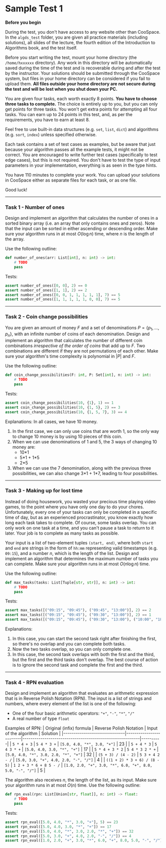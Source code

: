 # Sample Test 1

**Before you begin**

During the test, you don't have access to any website other than CooSpace. In the `algds_test` folder, you are given all practice materials (including solutions), all slides of the lecture, the fourth edition of the Introduction to Algorithms book, and the test itself.

Before you start writing the test, mount your home directory (the `/home/hxxxxxx` directory). Any work in this directory will be automatically saved during the time of the test and is recoverable during and after the test by the instructor. Your solutions should be submitted through the CooSpace system, but files in your home directory can be considered if you fail to upload them. **All files outside your home directory are not secure during the test and will be lost when you shut down your PC.**

You are given four tasks, each worth exactly 8 points. **You have to choose three tasks to complete.** The choice is entirely up to you, but you can only get points for three tasks. You won't get extra points for attempting all four tasks. You can earn up to 24 points in this test, and, as per the requirements, you have to earn at least 8.

Feel free to use built-in data structures (e.g. `set`, `list`, `dict`) and algorithms (e.g. `sort`, `index`) unless specified otherwise.

Each task contains a set of test cases as examples, but be aware that just because your algorithm passes all the example tests, it might not be correct. You are encouraged to write further test cases (specifically to test edge cases), but this is not required. You don't have to test the type of input parameters in your implementation, everything is as seen in the type hints.

You have 110 minutes to complete your work. You can upload your solutions in CooSpace either as separate files for each task, or as one file.

Good luck!

---

### Task 1 - Number of ones

Design and implement an algorithm that calculates the number of ones in a sorted binary array (i.e. an array that only contains ones and zeros). Note that the input can be sorted in either ascending or descending order. Make sure your algorithm runs in at most $O(\log n)$ time, where $n$ is the length of the array.

Use the following outline:

```py
def number_of_ones(arr: List[int], n: int) -> int:
    # TODO
    pass
```

Tests:
```py
assert number_of_ones([0, 0], 2) == 0
assert number_of_ones([1, 1], 2) == 2
assert number_of_ones([0, 0, 1, 1, 1, 1, 1], 7) == 5
assert number_of_ones([1, 1, 1, 1, 1, 0, 0], 7) == 5
```

---

### Task 2 - Coin change possibilities

You are given an amount of money $F$ and a set of denominations $P = \{ p_1, ..., p_n\}$, with an infinite number of coins of each denomination. Design and implement an algorithm that calculates the number of different coin combinations *irrespective of the order of coins* that add up to $F$. Two combinations are different if they are not permutations of each other. Make sure your algorithm's time complexity is polynomial in $|P|$ and $F$.

Use the following outline:

```py
def coin_change_possibilities(F: int, P: Set[int], n: int) -> int:
    # TODO
    pass
```

Tests:

```py
assert coin_change_possibilities(10, {1}, 1) == 1
assert coin_change_possibilities(10, {1, 5}, 2) == 3
assert coin_change_possibilities(10, {1, 5, 7}, 3) == 4
```

Explanations: In all cases, we have 10 money.
1. In the first case, we can only use coins that are worth 1, so the only way to change 10 money is by using 10 pieces of this coin.
2. When we can use denominations of 1 and 5, the 3 ways of changing 10 money are:
    - 10*1
    - 5*1 + 1\*5
    - 2*5
3. When we can use the 7 denomination, along with the previous three possibilities, we can also change 3*1 + 1\*7, leading to four possibilities.

---

### Task 3 - Making up for lost time

Instead of doing housework, you wasted your precious time playing video games, to the point where you have only one day to do your chores. Unfortunately, every one of your tasks can only be completed in a specific time of day, but as an experienced procrastinator, you know exactly how long each task takes to complete. Of course, some tasks overlap. You can only work on one task at a time, and you can't pause a task to return to it later. Your job is to complete as many tasks as possible.

Your input is a list of two-element tuples `(start, end)`, where both `start` and `end` are strings in the form of `hh:mm` representing valid timestamps (e.g. `09:15`), and a number $n$, which is the length of the list. Design and implement an algorithm that determines the maximum number of tasks you can complete. Make sure your algorithm runs in at most $O(n \log n)$ time.

Use the following outline:

```py
def max_tasks(tasks: List[Tuple[str, str]], n: int) -> int:
    # TODO
    pass
```

Tests:

```py
assert max_tasks([("09:15", "09:45"), ("09:45", "13:00")], 2) == 2
assert max_tasks([("09:15", "09:45"), ("09:30", "13:00")], 2) == 1
assert max_tasks([("09:15", "09:45"), ("09:30", "13:00"), ("10:00", "18:00")], 2) == 2
```

Explanations:
1. In this case, you can start the second task right after finishing the first, so there's no overlap and you can complete both tasks.
2. Now the two tasks overlap, so you can only complete one.
3. In this case, the second task overlaps with both the first and the third, but the first and the third tasks don't overlap. The best course of action is to ignore the second task and complete the first and the third.

---

### Task 4 - RPN evaluation

Design and implement an algorithm that evaluates an arithmetic expression that is in Reverse Polish Notation (RPN). The input is a list of strings and numbers, where every element of the list is one of the following:
- One of the four basic arithmetic operators: `"+"`, `"-"`, `"*"`, `"/"`
- A real number of type `float`

Examples of RPN:
| Original (infix) formula      | Reverse Polish Notation | Input of the algorithm                                    | Solution |
|-------------------------------|-------------------------|-----------------------------------------------------------|----------|
| `5 * 4 + 3`                   | `5 4 * 3 +`             | `[5.0, 4.0, "*", 3.0, "+"]`                               | 23       |
| `5 + 4 * 3`                   | `5 4 3 * +`             | `[5.0, 4.0, 3.0, "*", "+"]`                               | 17       |
| `5 * 4 + 3 * 2`               | `5 4 * 3 2 * +`         | `[5.0, 4.0, "*", 3.0, 2.0, "*", "+"]`                     | 32       |
| `(5 + 3) / (4 - 2)`           | `5 3 + 4 2 - /`         | `[5.0, 3.0, "+", 4.0, 2.0, "-", "/"]`                     | 4        |
| `((1 + 2) * 3 + 6) / (8 - 5)` | `1 2 + 3 * 6 + 8 5 - /` | `[1.0, 2.0, "+", 3.0, "*", 6.0, "+", 8.0, 5.0, "-", "/"]` | 5        |

The algorithm also receives $n$, the length of the list, as its input. Make sure your algorithm runs in at most $O(n)$ time. Use the following outline:

```py
def rpn_eval(rpn: List[Union[str, float]], n: int) -> float:
    # TODO
    pass
```

Tests:
```py
assert rpn_eval([5.0, 4.0, "*", 3.0, "+"], 5) == 23
assert rpn_eval([5.0, 4.0, 3.0, "*", "+"]) == 17
assert rpn_eval([5.0, 4.0, "*", 3.0, 2.0, "*", "+"]) == 32
assert rpn_eval([5.0, 3.0, "+", 4.0, 2.0, "-", "/"]) == 4
assert rpn_eval([1.0, 2.0, "+", 3.0, "*", 6.0, "+", 8.0, 5.0, "-", "/"]) == 5
```
